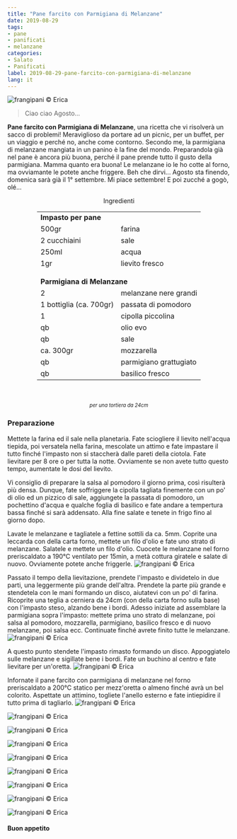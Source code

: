 ```yaml
---
title: "Pane farcito con Parmigiana di Melanzane"
date: 2019-08-29
tags:
- pane
- panificati
- melanzane
categories:
- Salato
- Panificati
label: 2019-08-29-pane-farcito-con-parmigiana-di-melanzane
lang: it
---
```

![](header.jpeg "frangipani © Erica")

> Ciao ciao Agosto...

**Pane farcito con Parmigiana di Melanzane**, una ricetta che vi risolverà un sacco di problemi! Meraviglioso da portare ad un picnic, per un buffet, per un viaggio e perché no, anche come contorno. Secondo me, la parmigiana di melanzane mangiata in un panino è la fine del mondo. Preparandola già nel pane è ancora più buona, perché il pane prende tutto il gusto della parmigiana. Mamma quanto era buona! Le melanzane io le ho cotte al forno, ma ovviamante le potete anche friggere. Beh che dirvi... Agosto sta finendo, domenica sarà già il 1° settembre. Mi piace settembre! E poi zucché a gogò, olé...

<div id="wrapper" style="text-align: center">
  <div id="yourdiv" style="display: inline-block;">
    <div class="ingredients" itemscope itemtype="http://schema.org/Recipe">
      <span itemprop="name" style="display:none;">Pane farcito con Parmigiana di Melanzane</span>
      <span itemprop="recipeCategory" style="display:none;">Salato</span>
      <img itemprop="image" style="display:none;" class="ignore-gallery-item" src="header.jpeg"/>
      <span itemprop="author" style="display:none;">Erica Raiano</span>
      <span itemprop="description" style="display:none;">Pane farcito con Parmigiana di Melanzane. Una ricetta che vi risolverà un sacco di problemi! Meraviglioso da portare ad un picnic, per un buffet, per un viaggio e perché no, anche come contorno.</span>
      <div class="ingredients-title">Ingredienti</div>
      <table>
        <tbody>
          <tr>          
            <td colspan="2"><b>Impasto per pane</b></td>
          </tr>      
          <tr itemprop="recipeIngredient">
            <td>500gr</td>
            <td>farina</td>
          </tr>
          <tr itemprop="recipeIngredient">
            <td>2 cucchiaini</td>
            <td>sale</td>
          </tr>
          <tr itemprop="recipeIngredient">
            <td>250ml</td>
            <td>acqua</td>
          </tr>
          <tr itemprop="recipeIngredient">
            <td>1gr</td>
            <td>lievito fresco</td>
          </tr>
          <tr style="height: 15px;"></tr>
          <tr>          
            <td colspan="2"><b>Parmigiana di Melanzane</b></td>
          </tr>
          <tr itemprop="recipeIngredient">
            <td>2</td>
            <td>melanzane nere grandi</td>
          </tr>
          <tr itemprop="recipeIngredient">
            <td>1 bottiglia (ca. 700gr)</td>
            <td>passata di pomodoro</td>
          </tr>
          <tr itemprop="recipeIngredient">
            <td>1</td>
            <td>cipolla piccolina</td>
          </tr>
          <tr itemprop="recipeIngredient">
            <td>qb</td>
            <td>olio evo</td>
          </tr>
          <tr itemprop="recipeIngredient">
            <td>qb</td>
            <td>sale</td>
          </tr>
          <tr itemprop="recipeIngredient">
            <td>ca. 300gr</td>
            <td>mozzarella</td>
          </tr>
          <tr itemprop="recipeIngredient">
            <td>qb</td>
            <td>parmigiano grattugiato</td>
          </tr>
          <tr itemprop="recipeIngredient">
            <td>qb</td>
            <td>basilico fresco</td>
          </tr>
        </tbody>
      </table>
      <br></br>
      <i class="pull-right" style="font-size: 80%;">per una tortiera da 24cm</i>
    </div>
  </div>
</div>


<h3>
  <font color="grey">
    <i class="fa-solid fa-gears"></i>
  </font> Preparazione
</h3>

Mettete la farina ed il sale nella planetaria. Fate sciogliere il lievito nell'acqua tiepida, poi versatela nella farina, mescolate un attimo e fate impastare il tutto finché l'impasto non si staccherà dalle pareti della ciotola. Fate lievitare per 8 ore o per tutta la notte. Ovviamente se non avete tutto questo tempo, aumentate le dosi del lievito. 

Vi consiglio di preparare la salsa al pomodoro il giorno prima, così risulterà più densa. Dunque, fate soffriggere la cipolla tagliata finemente con un po' di olio ed un pizzico di sale, aggiungete la passata di pomodoro, un pochettino d'acqua e qualche foglia di basilico e fate andare a tempertura bassa finché si sarà addensato. Alla fine salate e tenete in frigo fino al giorno dopo.

Lavate le melanzane e tagliatele a fettine sottili da ca. 5mm. Coprite una leccarda con della carta forno, mettete un filo d'olio e fate uno strato di melanzane. Salatele e mettete un filo d'olio. Cuocete le melanzane nel forno preriscaldato a 190°C ventilato per 15min, a metà cottura giratele e salate di nuovo. Ovviamente potete anche friggerle.
![](farcia.jpeg "frangipani © Erica")

Passato il tempo della lievitazione, prendete l'impasto e dividetelo in due parti, una leggermente più grande dell'altra. Prendete la parte più grande e stendetela con le mani formando un disco, aiutatevi con un po' di farina. Ricoprite una teglia a cerniera da 24cm (con della carta forno sulla base) con l'impasto steso, alzando bene i bordi. Adesso iniziate ad assemblare la parmigiana sopra l'impasto: mettete prima uno strato di melanzane, poi salsa al pomodoro, mozzarella, parmigiano, basilico fresco e di nuovo melanzane, poi salsa ecc. Continuate finché avrete finito tutte le melanzane.
![](farcire.jpeg "frangipani © Erica")

A questo punto stendete l'impasto rimasto formando un disco. Appoggiatelo sulle melanzane e sigillate bene i bordi. Fate un buchino al centro e fate lievitare per un'oretta.
![](teglia.jpeg "frangipani © Erica")

Infornate il pane farcito con parmigiana di melanzane nel forno preriscaldato a 200°C statico per mezz'oretta o almeno finché avrà un bel colorito. Aspettate un attimino, togliete l'anello esterno e fate intiepidire il tutto prima di tagliarlo.
![](risultato1.jpeg "frangipani © Erica")

![](risultato2.jpeg "frangipani © Erica")

![](risultato3.jpeg "frangipani © Erica")

![](risultato4.jpeg "frangipani © Erica")

![](risultato5.jpeg "frangipani © Erica")

![](risultato6.jpeg "frangipani © Erica")

![](risultato7.jpeg "frangipani © Erica")

![](risultato8.jpeg "frangipani © Erica")

![](risultato9.jpeg "frangipani © Erica")

<h4>Buon appetito
  <font color="red">
    <i class="fa-regular fa-face-smile"></i>
  </font>
</h4>